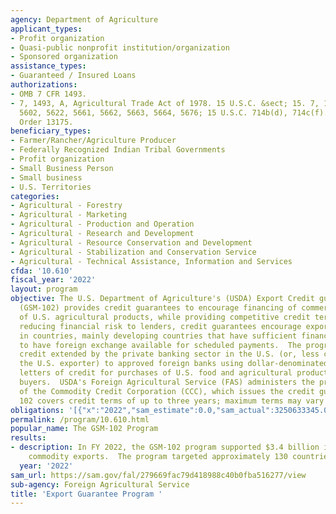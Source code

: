 ```yaml
---
agency: Department of Agriculture
applicant_types:
- Profit organization
- Quasi-public nonprofit institution/organization
- Sponsored organization
assistance_types:
- Guaranteed / Insured Loans
authorizations:
- OMB 7 CFR 1493.
- 7, 1493, A, Agricultural Trade Act of 1978. 15 U.S.C. &sect; 15. 7, 1493, A, 7 U.S.C.
  5602, 5622, 5661, 5662, 5663, 5664, 5676; 15 U.S.C. 714b(d), 714c(f). Executive
  Order 13175.
beneficiary_types:
- Farmer/Rancher/Agriculture Producer
- Federally Recognized Indian Tribal Governments
- Profit organization
- Small Business Person
- Small business
- U.S. Territories
categories:
- Agricultural - Forestry
- Agricultural - Marketing
- Agricultural - Production and Operation
- Agricultural - Research and Development
- Agricultural - Resource Conservation and Development
- Agricultural - Stabilization and Conservation Service
- Agricultural - Technical Assistance, Information and Services
cfda: '10.610'
fiscal_year: '2022'
layout: program
objective: The U.S. Department of Agriculture's (USDA) Export Credit guarantee Program
  (GSM-102) provides credit guarantees to encourage financing of commercial exports
  of U.S. agricultural products, while providing competitive credit terms to buyers.  By
  reducing financial risk to lenders, credit guarantees encourage exports to buyers
  in countries, mainly developing countries that have sufficient financial strength
  to have foreign exchange available for scheduled payments.  The program guarantees
  credit extended by the private banking sector in the U.S. (or, less commonly,  by
  the U.S. exporter) to approved foreign banks using dollar-denominated, irrevocable
  letters of credit for purchases of U.S. food and agricultural products by foreign
  buyers.  USDA's Foreign Agricultural Service (FAS) administers the program on behalf
  of the Commodity Credit Corporation (CCC), which issues the credit guarantees.  GSM
  102 covers credit terms of up to three years; maximum terms may vary by country.
obligations: '[{"x":"2022","sam_estimate":0.0,"sam_actual":3250633345.0,"usa_spending_actual":0.0},{"x":"2023","sam_estimate":3000000000.0,"sam_actual":0.0,"usa_spending_actual":0.0},{"x":"2024","sam_estimate":5000000000.0,"sam_actual":0.0,"usa_spending_actual":0.0}]'
permalink: /program/10.610.html
popular_name: The GSM-102 Program
results:
- description: In FY 2022, the GSM-102 program supported $3.4 billion in agricultural
    commodity exports.  The program targeted approximately 130 countries worldwide.
  year: '2022'
sam_url: https://sam.gov/fal/279669fac79d418988c40b0fba516277/view
sub-agency: Foreign Agricultural Service
title: 'Export Guarantee Program '
---
```

